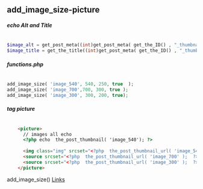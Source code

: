 ## add_image_size-picture

<!--![](../../img/)-->


##### echo Alt and Title

```php

$image_alt = get_post_meta((int)get_post_meta( get_the_ID() , "_thumbnail_id" , true ), '_wp_attachment_image_alt', true);
$image_title = get_the_title((int)get_post_meta( get_the_ID() , "_thumbnail_id" , true ));


```

##### functions.php

```php

add_image_size( 'image_540', 540, 250, true  );
add_image_size( 'image_700',700, 300, true );
add_image_size( 'image_300', 300, 200, true);


```

##### tag picture


```html

    <picture>
      // images all echo 
      <?php echo  the_post_thumbnail( 'image_540'); ?>
     
      <img class="img" srcset="<?php  the_post_thumbnail_url( 'image_540' );  ?>" alt="img" />
      <source srcset="<?php  the_post_thumbnail_url( 'image_700' );  ?>" media="(max-width: 800px)" />
      <source srcset="<?php  the_post_thumbnail_url( 'image_300' );  ?>" media="(max-width: 350px)" />
    </picture>

```



add_image_size() [Links](https://wp-kama.ru/function/add_image_size/)
